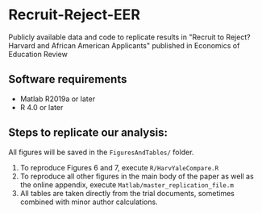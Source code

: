 # Recruit-Reject-EER
Publicly available data and code to replicate results in "Recruit to Reject? Harvard and African American Applicants" published in Economics of Education Review

## Software requirements

- Matlab R2019a or later
- R 4.0 or later

## Steps to replicate our analysis:
All figures will be saved in the `FiguresAndTables/` folder.

1. To reproduce Figures 6 and 7, execute `R/HarvYaleCompare.R`
2. To reproduce all other figures in the main body of the paper as well as the online appendix, execute `Matlab/master_replication_file.m`
3. All tables are taken directly from the trial documents, sometimes combined with minor author calculations.
